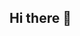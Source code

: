 ## Hi there 👋

<!--
**izzyx/izzyx** is a ✨ _special_ ✨ repository because its `README.md` (this file) appears on your GitHub profile.
👋🏻 eu sou a Isadora
💻 Aprendendo tecnologia atual 
🌱 Novas linguagens de tecnologia e programação 
📚Futura formanda em Medicina Veterinária

Aprendendo cada vez mais no [Alura](https://cursos.alura.com.br/dashboard)
e no [WebEditor](https://editor.p5js.org/)

!![](https://media1.tenor.com/m/XGTdoVdC36MAAAAd/im-in.gif)
